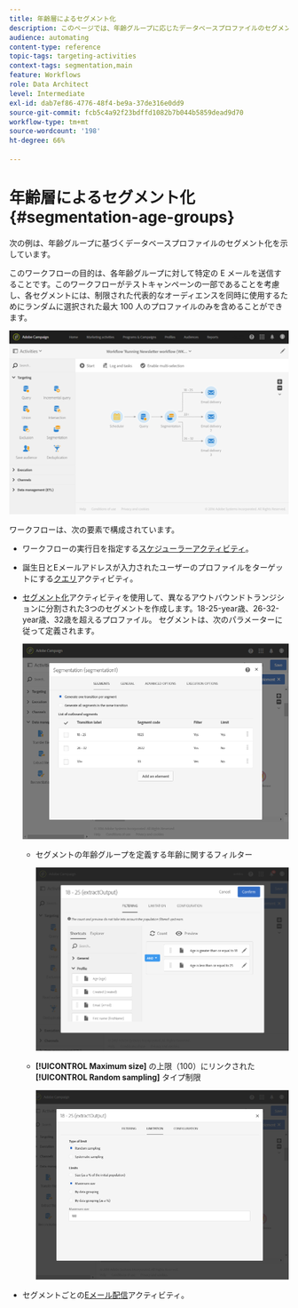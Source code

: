 ```yaml
---
title: 年齢層によるセグメント化
description: このページでは、年齢グループに応じたデータベースプロファイルのセグメント化を示します。 このワークフローの目的は、各年齢グループに対して特定の E メールを送信することです。
audience: automating
content-type: reference
topic-tags: targeting-activities
context-tags: segmentation,main
feature: Workflows
role: Data Architect
level: Intermediate
exl-id: dab7ef86-4776-48f4-be9a-37de316e0dd9
source-git-commit: fcb5c4a92f23bdffd1082b7b044b5859dead9d70
workflow-type: tm+mt
source-wordcount: '198'
ht-degree: 66%

---
```


# 年齢層によるセグメント化 {#segmentation-age-groups}

次の例は、年齢グループに基づくデータベースプロファイルのセグメント化を示しています。

このワークフローの目的は、各年齢グループに対して特定の E メールを送信することです。このワークフローがテストキャンペーンの一部であることを考慮し、各セグメントには、制限された代表的なオーディエンスを同時に使用するためにランダムに選択された最大 100 人のプロファイルのみを含めることができます。

![](assets/wkf_segment_example_4.png)

ワークフローは、次の要素で構成されています。

* ワークフローの実行日を指定する[スケジューラーアクティビティ](../../automating/using/segmentation.md)。
* 誕生日とEメールアドレスが入力されたユーザーのプロファイルをターゲットにする[クエリ](../../automating/using/query.md)アクティビティ。
* [セグメント化](../../automating/using/segmentation.md)アクティビティを使用して、異なるアウトバウンドトランジションに分割された3つのセグメントを作成します。18-25-year歳、26-32-year歳、32歳を超えるプロファイル。 セグメントは、次のパラメーターに従って定義されます。

   ![](assets/wkf_segment_example_3.png)

   * セグメントの年齢グループを定義する年齢に関するフィルター

      ![](assets/wkf_segment_new_segment.png)

   * **[!UICONTROL Maximum size]** の上限（100）にリンクされた **[!UICONTROL Random sampling]** タイプ制限

      ![](assets/wkf_segment_example_1.png)

* セグメントごとの[Eメール配信](../../automating/using/email-delivery.md)アクティビティ。

